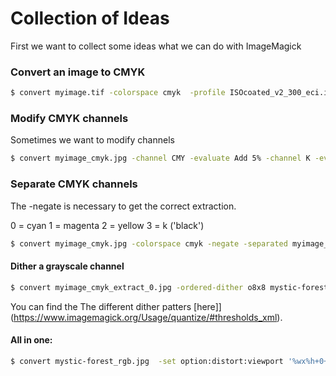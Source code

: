 # Collection of Ideas   

First we want to collect some ideas what we can do with ImageMagick

### Convert an image to CMYK

```sh
$ convert myimage.tif -colorspace cmyk  -profile ISOcoated_v2_300_eci.icc myimage_cmyk.tif
```

### Modify CMYK channels

Sometimes we want to modify channels

```sh
$ convert myimage_cmyk.jpg -channel CMY -evaluate Add 5% -channel K -evaluate Subtract 10% myimage_cmyk_corr.jpg
```


### Separate CMYK channels

The -negate is necessary to get the correct extraction.

0 = cyan
1 = magenta
2 = yellow
3 = k ('black')

```sh
$ convert myimage_cmyk.jpg -colorspace cmyk -negate -separated myimage_cmyk_extract_%d.jpg
```


#### Dither a grayscale channel

```sh
$ convert myimage_cmyk_extract_0.jpg -ordered-dither o8x8 mystic-forest_cmyk_corr_dither.gif
```

You can find the The different dither patters [here]](https://www.imagemagick.org/Usage/quantize/#thresholds_xml).



#### All in one:
```sh
$ convert mystic-forest_rgb.jpg  -set option:distort:viewport '%wx%h+0+0' -colorspace CMYK -separate null: \( -size 2x2 xc: \( +clone -negate \) +append \( +clone -negate \) -append \) -virtual-pixel tile -filter gaussian \( +clone -distort SRT 2,60 \) +swap  \( +clone -distort SRT 2,30 \) +swap \( +clone -distort SRT 2,45 \) +swap \( +clone -distort SRT 2,0  -blur 0x0.7 \) +swap +delete -compose Overlay -layers composite -set colorspace CMYK -combine -colorspace RGB offset_forrest.png
```

